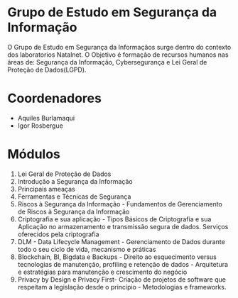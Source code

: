 # Grupo de Estudo em Segurança da Informação

O Grupo de Estudo em Segurança da Informaçãos surge dentro do contexto dos laboratorios Natalnet.
O Objetivo é formação de recursos humanos nas áreas de:
Segurança da Informação, Cybersegurança e Lei Geral de Proteção de Dados(LGPD).

# Coordenadores 

* Aquiles Burlamaqui
* Igor Rosbergue


# Módulos 
<ol>
<li>Lei Geral de Proteção de Dados</li>
<li>Introdução a Segurança da Informação</li>
<li>Principais ameaças</li>
<li>Ferramentas e Técnicas de Segurança</li>
<li>Riscos à Segurança da Informação - Fundamentos de Gerenciamento de Riscos à Segurança da Informação</li>
<li>Criptografia e sua aplicação - Tipos Básicos de Criptografia e sua Aplicação no armazenamento e transmissão segura de dados. Serviços oferecidos pela criptografia</li>
 <li>DLM - Data Lifecycle Management - Gerenciamento de Dados durante todo o seu ciclo de vida, mecanismo e práticas</li>
  <li>Blockchain, BI, Bigdata e Backups - Direito ao esquecimento versus tecnologias de manutenção, profiling e retenção de dados - Arquitetura e estratégias para manutenção e crescimento do negócio</li>
  <li>Privacy by Design e Privacy First- Criação de projetos de software que respeitam a legislação desde o princípio - Metodologias e frameworks.</li>
</ol>
